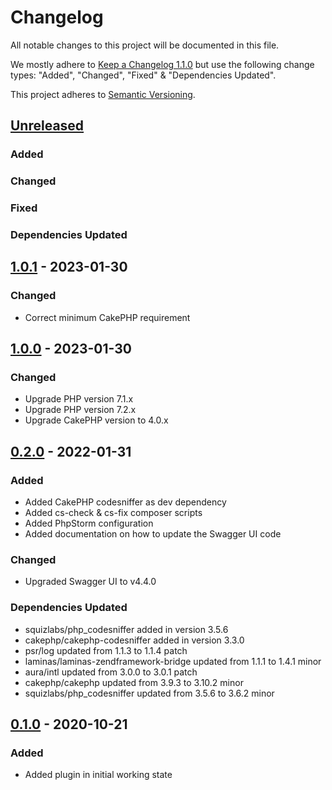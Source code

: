 # Changelog
All notable changes to this project will be documented in this file.

We mostly adhere to [Keep a Changelog 1.1.0](https://keepachangelog.com/en/1.0.0/)
but use the following change types: "Added", "Changed", "Fixed" & "Dependencies Updated".

This project adheres to [Semantic Versioning](https://semver.org/spec/v2.0.0.html).

## [Unreleased](https://github.com/orca-services/cakephp-swagger-ui/commits/main/)
### Added

### Changed

### Fixed

### Dependencies Updated

## [1.0.1](https://github.com/orca-services/cakephp-swagger-ui/releases/tag/1.0.1) - 2023-01-30
### Changed
- Correct minimum CakePHP requirement

## [1.0.0](https://github.com/orca-services/cakephp-swagger-ui/releases/tag/1.0.0) - 2023-01-30
### Changed
- Upgrade PHP version 7.1.x
- Upgrade PHP version 7.2.x
- Upgrade CakePHP version to 4.0.x

## [0.2.0](https://github.com/orca-services/cakephp-swagger-ui/releases/tag/0.2.0) - 2022-01-31
### Added
- Added CakePHP codesniffer as dev dependency
- Added cs-check & cs-fix composer scripts
- Added PhpStorm configuration
- Added documentation on how to update the Swagger UI code

### Changed
- Upgraded Swagger UI to v4.4.0

### Dependencies Updated
- squizlabs/php_codesniffer added in version 3.5.6
- cakephp/cakephp-codesniffer added in version 3.3.0
- psr/log updated from 1.1.3 to 1.1.4 patch
- laminas/laminas-zendframework-bridge updated from 1.1.1 to 1.4.1 minor
- aura/intl updated from 3.0.0 to 3.0.1 patch
- cakephp/cakephp updated from 3.9.3 to 3.10.2 minor
- squizlabs/php_codesniffer updated from 3.5.6 to 3.6.2 minor

## [0.1.0](https://github.com/orca-services/cakephp-swagger-ui/releases/tag/0.1.0) - 2020-10-21
### Added
- Added plugin in initial working state
